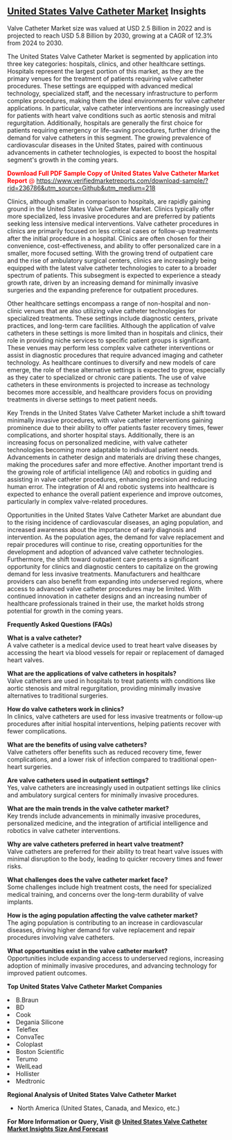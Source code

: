 <h2><a href="https://www.verifiedmarketreports.com/download-sample/?rid=236786&amp;utm_source=Github&amp;utm_medium=218" target="_blank">United States Valve Catheter Market</a> Insights</h2><p>Valve Catheter Market size was valued at USD 2.5 Billion in 2022 and is projected to reach USD 5.8 Billion by 2030, growing at a CAGR of 12.3% from 2024 to 2030.</p><p> <p>The United States Valve Catheter Market is segmented by application into three key categories: hospitals, clinics, and other healthcare settings. Hospitals represent the largest portion of this market, as they are the primary venues for the treatment of patients requiring valve catheter procedures. These settings are equipped with advanced medical technology, specialized staff, and the necessary infrastructure to perform complex procedures, making them the ideal environments for valve catheter applications. In particular, valve catheter interventions are increasingly used for patients with heart valve conditions such as aortic stenosis and mitral regurgitation. Additionally, hospitals are generally the first choice for patients requiring emergency or life-saving procedures, further driving the demand for valve catheters in this segment. The growing prevalence of cardiovascular diseases in the United States, paired with continuous advancements in catheter technologies, is expected to boost the hospital segment's growth in the coming years. <p><span class=""><span style="color: #ff0000;"><strong>Download Full PDF Sample Copy of United States Valve Catheter Market Report</strong> @ </span><a href="https://www.verifiedmarketreports.com/download-sample/?rid=236786&amp;utm_source=Github&amp;utm_medium=218" target="_blank">https://www.verifiedmarketreports.com/download-sample/?rid=236786&amp;utm_source=Github&amp;utm_medium=218</a></span></p></p> <p>Clinics, although smaller in comparison to hospitals, are rapidly gaining ground in the United States Valve Catheter Market. Clinics typically offer more specialized, less invasive procedures and are preferred by patients seeking less intensive medical interventions. Valve catheter procedures in clinics are primarily focused on less critical cases or follow-up treatments after the initial procedure in a hospital. Clinics are often chosen for their convenience, cost-effectiveness, and ability to offer personalized care in a smaller, more focused setting. With the growing trend of outpatient care and the rise of ambulatory surgical centers, clinics are increasingly being equipped with the latest valve catheter technologies to cater to a broader spectrum of patients. This subsegment is expected to experience a steady growth rate, driven by an increasing demand for minimally invasive surgeries and the expanding preference for outpatient procedures. <p>Other healthcare settings encompass a range of non-hospital and non-clinic venues that are also utilizing valve catheter technologies for specialized treatments. These settings include diagnostic centers, private practices, and long-term care facilities. Although the application of valve catheters in these settings is more limited than in hospitals and clinics, their role in providing niche services to specific patient groups is significant. These venues may perform less complex valve catheter interventions or assist in diagnostic procedures that require advanced imaging and catheter technology. As healthcare continues to diversify and new models of care emerge, the role of these alternative settings is expected to grow, especially as they cater to specialized or chronic care patients. The use of valve catheters in these environments is projected to increase as technology becomes more accessible, and healthcare providers focus on providing treatments in diverse settings to meet patient needs. <p>Key Trends in the United States Valve Catheter Market include a shift toward minimally invasive procedures, with valve catheter interventions gaining prominence due to their ability to offer patients faster recovery times, fewer complications, and shorter hospital stays. Additionally, there is an increasing focus on personalized medicine, with valve catheter technologies becoming more adaptable to individual patient needs. Advancements in catheter design and materials are driving these changes, making the procedures safer and more effective. Another important trend is the growing role of artificial intelligence (AI) and robotics in guiding and assisting in valve catheter procedures, enhancing precision and reducing human error. The integration of AI and robotic systems into healthcare is expected to enhance the overall patient experience and improve outcomes, particularly in complex valve-related procedures. <p>Opportunities in the United States Valve Catheter Market are abundant due to the rising incidence of cardiovascular diseases, an aging population, and increased awareness about the importance of early diagnosis and intervention. As the population ages, the demand for valve replacement and repair procedures will continue to rise, creating opportunities for the development and adoption of advanced valve catheter technologies. Furthermore, the shift toward outpatient care presents a significant opportunity for clinics and diagnostic centers to capitalize on the growing demand for less invasive treatments. Manufacturers and healthcare providers can also benefit from expanding into underserved regions, where access to advanced valve catheter procedures may be limited. With continued innovation in catheter designs and an increasing number of healthcare professionals trained in their use, the market holds strong potential for growth in the coming years. <p><b>Frequently Asked Questions (FAQs)</b></p> <p><b>What is a valve catheter?</b> <br> A valve catheter is a medical device used to treat heart valve diseases by accessing the heart via blood vessels for repair or replacement of damaged heart valves.</p> <p><b>What are the applications of valve catheters in hospitals?</b> <br> Valve catheters are used in hospitals to treat patients with conditions like aortic stenosis and mitral regurgitation, providing minimally invasive alternatives to traditional surgeries.</p> <p><b>How do valve catheters work in clinics?</b> <br> In clinics, valve catheters are used for less invasive treatments or follow-up procedures after initial hospital interventions, helping patients recover with fewer complications.</p> <p><b>What are the benefits of using valve catheters?</b> <br> Valve catheters offer benefits such as reduced recovery time, fewer complications, and a lower risk of infection compared to traditional open-heart surgeries.</p> <p><b>Are valve catheters used in outpatient settings?</b> <br> Yes, valve catheters are increasingly used in outpatient settings like clinics and ambulatory surgical centers for minimally invasive procedures.</p> <p><b>What are the main trends in the valve catheter market?</b> <br> Key trends include advancements in minimally invasive procedures, personalized medicine, and the integration of artificial intelligence and robotics in valve catheter interventions.</p> <p><b>Why are valve catheters preferred in heart valve treatment?</b> <br> Valve catheters are preferred for their ability to treat heart valve issues with minimal disruption to the body, leading to quicker recovery times and fewer risks.</p> <p><b>What challenges does the valve catheter market face?</b> <br> Some challenges include high treatment costs, the need for specialized medical training, and concerns over the long-term durability of valve implants.</p> <p><b>How is the aging population affecting the valve catheter market?</b> <br> The aging population is contributing to an increase in cardiovascular diseases, driving higher demand for valve replacement and repair procedures involving valve catheters.</p> <p><b>What opportunities exist in the valve catheter market?</b> <br> Opportunities include expanding access to underserved regions, increasing adoption of minimally invasive procedures, and advancing technology for improved patient outcomes.</p> </p><p><strong>Top United States Valve Catheter Market Companies</strong></p><div data-test-id=""><p><li>B.Braun</li><li> BD</li><li> Cook</li><li> Degania Silicone</li><li> Teleflex</li><li> ConvaTec</li><li> Coloplast</li><li> Boston Scientific</li><li> Terumo</li><li> WellLead</li><li> Hollister</li><li> Medtronic</li></p><div><strong>Regional Analysis of&nbsp;United States Valve Catheter Market</strong></div><ul><li dir="ltr"><p dir="ltr">North America&nbsp;(United States, Canada, and Mexico, etc.)</p></li></ul><p><strong>For More Information or Query, Visit @&nbsp;</strong><strong><a href="https://www.verifiedmarketreports.com/product/valve-catheter-market/?utm_source=Github&amp;utm_medium=218" target="_blank">United States Valve Catheter Market Insights Size And Forecast</a></strong></p></div>
